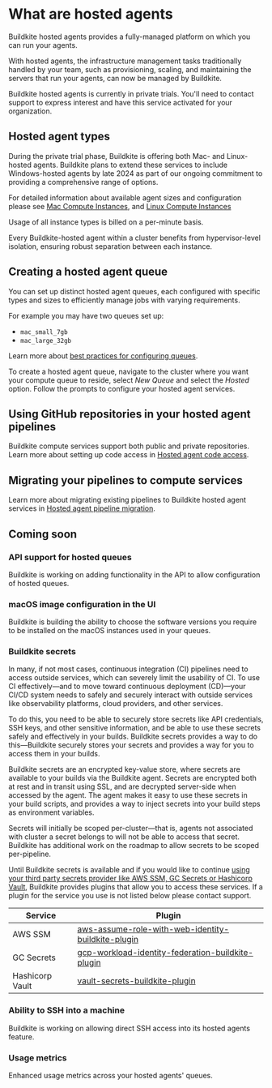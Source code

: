 # What are hosted agents

Buildkite hosted agents provides a fully-managed platform on which you can run your agents.

With hosted agents, the infrastructure management tasks traditionally handled by your team, such as provisioning, scaling, and maintaining the servers that run your agents, can now be managed by Buildkite.

Buildkite hosted agents is currently in private trials. You'll need to contact support to express interest and have this service activated for your organization.

## Hosted agent types

During the private trial phase, Buildkite is offering both Mac- and Linux-hosted agents. Buildkite plans to extend these services to include Windows-hosted agents by late 2024 as part of our ongoing commitment to providing a comprehensive range of options.

For detailed information about available agent sizes and configuration please see [Mac Compute Instances](/docs/buildkite-compute/macos-instances), and [Linux Compute Instances](/docs/buildkite-compute/linux-instances)

Usage of all instance types is billed on a per-minute basis.

Every Buildkite-hosted agent within a cluster benefits from hypervisor-level isolation, ensuring robust separation between each instance.

## Creating a hosted agent queue

You can set up distinct hosted agent queues, each configured with specific types and sizes to efficiently manage jobs with varying requirements.

For example you may have two queues set up:

* `mac_small_7gb`
* `mac_large_32gb`

Learn more about [best practices for configuring queues](/docs/clusters/overview#clusters-and-queues-best-practice-how-should-i-structure-my-queues).

To create a hosted agent queue, navigate to the cluster where you want your compute queue to reside, select _New Queue_ and select the _Hosted_ option. Follow the prompts to configure your hosted agent services.

## Using GitHub repositories in your hosted agent pipelines

Buildkite compute services support both public and private repositories. Learn more about setting up code access in [Hosted agent code access](/docs/buildkite-compute/source-control).

## Migrating your pipelines to compute services

Learn more about migrating existing pipelines to Buildkite hosted agent services in [Hosted agent pipeline migration](/docs/buildkite-compute/pipeline-migration).

## Coming soon

### API support for hosted queues

Buildkite is working on adding functionality in the API to allow configuration of hosted queues.

### macOS image configuration in the UI

Buildkite is building the ability to choose the software versions you require to be installed on the macOS instances used in your queues.

### Buildkite secrets

In many, if not most cases, continuous integration (CI) pipelines need to access outside services, which can severely limit the usability of CI. To use CI effectively—and to move toward continuous deployment (CD)—your CI/CD system needs to safely and securely interact with outside services like observability platforms, cloud providers, and other services.

To do this, you need to be able to securely store secrets like API credentials, SSH keys, and other sensitive information, and be able to use these secrets safely and effectively in your builds. Buildkite secrets provides a way to do this—Buildkite securely stores your secrets and provides a way for you to access them in your builds.

Buildkite secrets are an encrypted key-value store, where secrets are available to your builds via the Buildkite agent. Secrets are encrypted both at rest and in transit using SSL, and are decrypted server-side when accessed by the agent. The agent makes it easy to use these secrets in your build scripts, and provides a way to inject secrets into your build steps as environment variables.

Secrets will initially be scoped per-cluster—that is, agents not associated with cluster a secret belongs to will not be able to access that secret. Buildkite has additional work on the roadmap to allow secrets to be scoped per-pipeline.

Until Buildkite secrets is available and if you would like to continue [using your third party secrets provider like AWS SSM, GC Secrets or Hashicorp Vault](/docs/pipelines/secrets), Buildkite provides plugins that allow you to access these services. If a plugin for the service you use is not listed below please contact support.

<table>
    <thead>
        <tr><th>Service</th><th>Plugin</th></tr>
    </thead>
    <tbody>
        <tr><td>AWS SSM</td><td><a href="https://github.com/buildkite-plugins/aws-assume-role-with-web-identity-buildkite-plugin">aws-assume-role-with-web-identity-buildkite-plugin</a></td></tr>
        <tr><td>GC Secrets</td><td><a href="https://github.com/buildkite-plugins/gcp-workload-identity-federation-buildkite-plugin">gcp-workload-identity-federation-buildkite-plugin</a></td></tr>
        <tr><td>Hashicorp Vault</td><td><a href="https://github.com/buildkite-plugins/vault-secrets-buildkite-plugin">vault-secrets-buildkite-plugin</a></td></tr>
    </tbody>
</table>



### Ability to SSH into a machine

Buildkite is working on allowing direct SSH access into its hosted agents feature.

### Usage metrics

Enhanced usage metrics across your hosted agents' queues.
